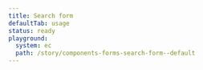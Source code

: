 ```yaml
---
title: Search form
defaultTab: usage
status: ready
playground:
  system: ec
  path: /story/components-forms-search-form--default
---
```

